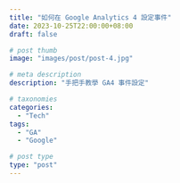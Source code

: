 ```yaml
---
title: "如何在 Google Analytics 4 設定事件"
date: 2023-10-25T22:00:00+08:00
draft: false

# post thumb
image: "images/post/post-4.jpg"

# meta description
description: "手把手教學 GA4 事件設定"

# taxonomies
categories:
  - "Tech"
tags:
  - "GA"
  - "Google"

# post type
type: "post"
---
```


